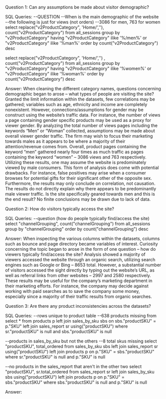 Question 1: Can any assumptions be made about visitor demographic?

SQL Queries:
--QUESTION 
--When is the main demographic of the website
--the following is just for views (not orders)
--3086 for men, 763 for women 
select replace("v2ProductCategory", 'Home/',''), count("v2ProductCategory") from all_sessions
	group by "v2ProductCategory"
	having "v2ProductCategory" ilike '%/men%' or "v2ProductCategory" ilike '%man%'
	order by count("v2ProductCategory") desc
	
select replace("v2ProductCategory", 'Home/','')	, count("v2ProductCategory") from all_sessions
	group by "v2ProductCategory"
	having "v2ProductCategory" ilike '%women%' or "v2ProductCategory" ilike '%woman%'
	order by count("v2ProductCategory") desc

Answer: 
When cleaning the different category names, questions concerning demographic began to arose – what types of people are visiting the site? Granted the limit information within the datasets, few correlations may be gathered; variables such as age, ethnicity and income are completely nonexistent. However, connections/assumptions for gender may be construct using the website’s traffic data. For instance, the number of views a page containing gender specific products may be used as a proxy for viewer gender. By analyzing the total number of views pages including the keywords “Men” or “Woman” collected, assumptions may be made about overall viewer gender traffic. The firm may wish to focus their marketing towards males as it appears to be where a majority of their attention/revenue comes from.
Overall, product pages containing the keyword “men” gathered nearly four times as much traffic as pages containing the keyword “women” – 3086 views and 763 respectively. Utilizing these results, one may assume the website is predominately viewed by male consumers.
This form of analysis does come with potential drawbacks. For instance, false positives may arise when a consumer browses for potential gifts for their significant other of the opposite sex. Furthermore, the results may only conclude on correlation, not causation. The results do not directly explain why there appears to be predominantly male viewer traffic. Is the site specifically geared towards men and this is the end result? No finite conclusions may be drawn due to lack of data.   



Question 2: How do visitors typically access the site?

SQL Queries:
--question (how do people typically find/access the site)
select "channelGrouping", count("channelGrouping") from all_sessions
	group by "channelGrouping"
	order by count("channelGrouping") desc
 
Answer:
When inspecting the various columns within the datasets, columns such as bounce and page directory became variables of interest. Curiosity concerning the topic began to arose in the form of one question – how do viewers typically find/access the site? 
Analysis showed a majority of viewers accessed the website through an organic search, utilizing search engines such as Google or Bing – 8653 total. However, a substantial number of visitors accessed the sight directly by typing out the website’s URL, as well as referral links from other websites – 2997 and 2580 respectively. These results may be useful for the company’s marketing department in their marketing efforts. For instance, the company may decide against working with paid searches as to save the company some money, especially since a majority of their traffic results from organic searches.  




Question 3: Are there any product inconsistencies across the datasets?  

SQL Queries:
--rows unique to product table
--638 products missing from 
select * from products p
	left join sales_by_sku sbs on sbs."productSKU" = p."SKU"
	left join sales_report sr using("productSKU")
	where sr."productSKU" is null and sbs."productSKU" is null

--products in sales_by_sku but not the others
--8 total skus missing
select "productSKU", total_ordered from sales_by_sku sbs
	left join sales_report sr using("productSKU")
	left join products p on p."SKU" = sbs."productSKU"
	where sr."productSKU" is null and p."SKU" is null

 --no products in the sales_report that aren't in the other two	
select "productSKU", sr.total_ordered from sales_report sr
	left join sales_by_sku sbs using("productSKU")
	left join products p on p."SKU" = sbs."productSKU"
	where sbs."productSKU" is null and p."SKU" is null

Answer:


